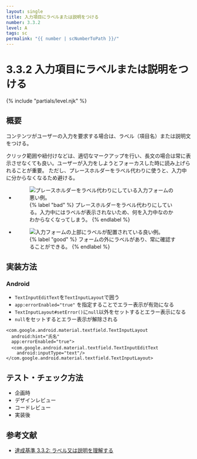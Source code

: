 ```yaml
---
layout: single
title: 入力項目にラベルまたは説明をつける
number: 3.3.2
level: A
tags: sc
permalink: "{{ number | scNumberToPath }}/"
---
```


# 3.3.2 入力項目にラベルまたは説明をつける

{% include "partials/level.njk" %}

## 概要

コンテンツがユーザーの入力を要求する場合は、ラベル（項目名）または説明文をつける。

クリック範囲や紐付けなどは、適切なマークアップを行い、長文の場合は常に表示させなくても良い。ユーザーが入力をしようとフォーカスした時に読み上げられることが重要。
ただし、プレースホルダーをラベル代わりに使うと、入力中に分からなくなるため避ける。

<ul class="Figurelist">
<li>
<figure>
<img src="/img/3/3/2/3.3.2_1.svg" alt="プレースホルダーをラベル代わりにしている入力フォームの悪い例。" />
<figcaption>
{% label "bad" %}
プレースホルダーをラベル代わりにしている。入力中にはラベルが表示されないため、何を入力中なのかわからなくなってしまう。
{% endlabel %}
</figcaption>
</figure>
</li>
<li>
<figure>
<img src="/img/3/3/2/3.3.2_2.svg" alt="入力フォームの上部にラベルが配置されている良い例。" />
<figcaption>
{% label "good" %}
フォームの外にラベルがあり、常に確認することができる。
{% endlabel %}
</figcaption>
</figure>
</li>
</ul>

## 実装方法
### Android

- `TextInputEditText`を`TextInputLayout`で囲う
- `app:errorEnabled="true"` を指定することでエラー表示が有効になる
- `TextInputLayout#setError()`に`null`以外をセットするとエラー表示になる
- `null`をセットするとエラー表示が解除される

```
<com.google.android.material.textfield.TextInputLayout
  android:hint="氏名"
  app:errorEnabled="true">
  <com.google.android.material.textfield.TextInputEditText　
    android:inputType="text"/>
</com.google.android.material.textfield.TextInputLayout>
```

## テスト・チェック方法

- 企画時
- デザインレビュー
- コードレビュー
- 実装後

## 参考文献

- [達成基準 3.3.2: ラベル又は説明を理解する](https://waic.jp/docs/WCAG21/Understanding/labels-or-instructions.html)
